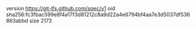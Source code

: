 version https://git-lfs.github.com/spec/v1
oid sha256:fc3fbac599e8f4a17f3d81212c8a9d22a4e6794bf4aa7e3d5037df536863abbd
size 2173
